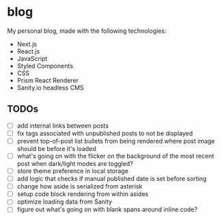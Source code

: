 # blog
My personal blog, made with the following technologies:
- Next.js
- React.js
- JavaScript
- Styled Components
- CSS
- Prism React Renderer
- Sanity.io headless CMS

## TODOs
- [ ] add internal links between posts
- [ ] fix tags associated with unpublished posts to not be displayed
- [ ] prevent top-of-post list bullets from being rendered where post image should be before it's loaded
- [ ] what's going on with the flicker on the background of the most recent post when dark/light modes are toggled?
- [ ] store theme preference in local storage
- [ ] add logic that checks if manual published date is set before sorting
- [ ] change how aside is serialized from asterisk
- [ ] setup code block rendering from within asides
- [ ] optimize loading data from Sanity
- [ ] figure out what's going on with blank spans around inline code?